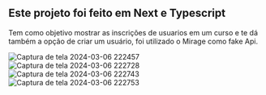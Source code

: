## Este projeto foi feito em Next e Typescript
Tem como objetivo mostrar as inscrições de usuarios em um curso e te dá também a opção de criar um usuário, foi utilizado o Mirage como fake Api.

![Captura de tela 2024-03-06 222457](https://github.com/annamarcomini/dashGo/assets/116853315/9f9daab0-b665-440e-b0d6-a6ca5b26c386)
![Captura de tela 2024-03-06 222728](https://github.com/annamarcomini/dashGo/assets/116853315/50971789-cc84-4ebe-bd3a-2e95016c39d3)
![Captura de tela 2024-03-06 222743](https://github.com/annamarcomini/dashGo/assets/116853315/d63d59f2-7417-4be5-be26-eded4c9c9e95)
![Captura de tela 2024-03-06 222753](https://github.com/annamarcomini/dashGo/assets/116853315/24c064b5-a5c0-4edc-884d-6bfe4d460519)



